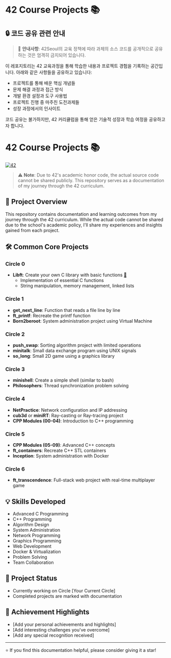 # 42 Course Projects 📚

## 🔒 코드 공유 관련 안내

> 🚨 **안내사항**: 42Seoul의 교육 정책에 따라 과제의 소스 코드를 공개적으로 공유하는 것은 엄격히 금지되어 있습니다. 

이 레포지토리는 42 교육과정을 통해 학습한 내용과 프로젝트 경험을 기록하는 공간입니다. 아래와 같은 사항들을 공유하고 있습니다:
- 프로젝트를 통해 배운 핵심 개념들
- 문제 해결 과정과 접근 방식
- 개발 환경 설정과 도구 사용법
- 프로젝트 진행 중 마주친 도전과제들
- 성장 과정에서의 인사이트

코드 공유는 불가하지만, 42 커리큘럼을 통해 얻은 기술적 성장과 학습 여정을 공유하고자 합니다.

# 42 Course Projects 📚

[![42](https://img.shields.io/badge/42-Seoul-00599C?style=flat-square&logo=42)](https://42seoul.kr/)

> ⚠️ **Note**: Due to 42's academic honor code, the actual source code cannot be shared publicly. This repository serves as a documentation of my journey through the 42 curriculum.

## 🎯 Project Overview

This repository contains documentation and learning outcomes from my journey through the 42 curriculum. While the actual code cannot be shared due to the school's academic policy, I'll share my experiences and insights gained from each project.

## 🛠️ Common Core Projects

### Circle 0
- **Libft**: Create your own C library with basic functions [📝](./libft.md)
  - Implementation of essential C functions
  - String manipulation, memory management, linked lists

### Circle 1
- **get_next_line**: Function that reads a file line by line
- **ft_printf**: Recreate the printf function
- **Born2beroot**: System administration project using Virtual Machine

### Circle 2
- **push_swap**: Sorting algorithm project with limited operations
- **minitalk**: Small data exchange program using UNIX signals
- **so_long**: Small 2D game using a graphics library

### Circle 3
- **minishell**: Create a simple shell (similar to bash)
- **Philosophers**: Thread synchronization problem solving

### Circle 4
- **NetPractice**: Network configuration and IP addressing
- **cub3d** or **miniRT**: Ray-casting or Ray-tracing project
- **CPP Modules (00-04)**: Introduction to C++ programming

### Circle 5
- **CPP Modules (05-09)**: Advanced C++ concepts
- **ft_containers**: Recreate C++ STL containers
- **Inception**: System administration with Docker

### Circle 6
- **ft_transcendence**: Full-stack web project with real-time multiplayer game

## 💡 Skills Developed
- Advanced C Programming
- C++ Programming
- Algorithm Design
- System Administration
- Network Programming
- Graphics Programming
- Web Development
- Docker & Virtualization
- Problem Solving
- Team Collaboration

## 📝 Project Status
- Currently working on Circle [Your Current Circle]
- Completed projects are marked with documentation

## 🌟 Achievement Highlights
- [Add your personal achievements and highlights]
- [Add interesting challenges you've overcome]
- [Add any special recognition received]

---
⭐️ If you find this documentation helpful, please consider giving it a star!

